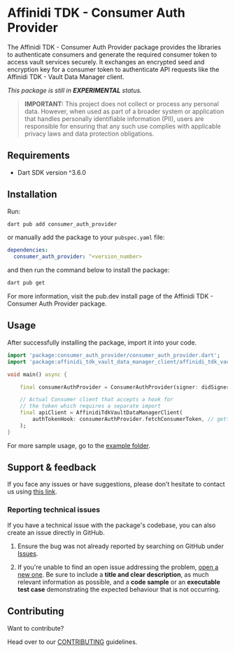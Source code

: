 # Affinidi TDK - Consumer Auth Provider

The Affinidi TDK - Consumer Auth Provider package provides the libraries to authenticate consumers and generate the required consumer token to access vault services securely. It exchanges an encrypted seed and encryption key for a consumer token to authenticate API requests like the Affinidi TDK - Vault Data Manager client.

*This package is still in **EXPERIMENTAL** status.* 

> **IMPORTANT:**
> This project does not collect or process any personal data. However, when used as part of a broader system or application that handles personally identifiable information (PII), users are responsible for ensuring that any such use complies with applicable privacy laws and data protection obligations.

## Requirements

- Dart SDK version ^3.6.0

## Installation

Run:

```bash
dart pub add consumer_auth_provider
```

or manually add the package to your `pubspec.yaml` file:

```yaml
dependencies:
  consumer_auth_provider: ^<version_number>
```

and then run the command below to install the package:

```bash
dart pub get
```

For more information, visit the pub.dev install page of the Affinidi TDK - Consumer Auth Provider package.

## Usage

After successfully installing the package, import it into your code.

```dart
import 'package:consumer_auth_provider/consumer_auth_provider.dart';
import 'package:affinidi_tdk_vault_data_manager_client/affinidi_tdk_vault_data_manager_client.dart';

void main() async {

    final consumerAuthProvider = ConsumerAuthProvider(signer: didSigner);

    // Actual Consumer client that accepts a hook for
    // the token which requires a separate import
    final apiClient = AffinidiTdkVaultDataManagerClient(
        authTokenHook: consumerAuthProvider.fetchConsumerToken, // getting the token from the provider
    );
}
```

For more sample usage, go to the [example folder](https://github.com/affinidi/affinidi-tdk/tree/main/packages/dart).


## Support & feedback

If you face any issues or have suggestions, please don't hesitate to contact us using [this link](https://share.hsforms.com/1i-4HKZRXSsmENzXtPdIG4g8oa2v).

### Reporting technical issues

If you have a technical issue with the package's codebase, you can also create an issue directly in GitHub.

1. Ensure the bug was not already reported by searching on GitHub under
   [Issues](https://github.com/affinidi/affinidi-tdk/issues).

2. If you're unable to find an open issue addressing the problem,
   [open a new one](https://github.com/affinidi/affinidi-tdk/issues/new).
   Be sure to include a **title and clear description**, as much relevant information as possible,
   and a **code sample** or an **executable test case** demonstrating the expected behaviour that is not occurring.

## Contributing

Want to contribute?

Head over to our [CONTRIBUTING](https://github.com/affinidi/affinidi-tdk/blob/main/CONTRIBUTING.md) guidelines.
